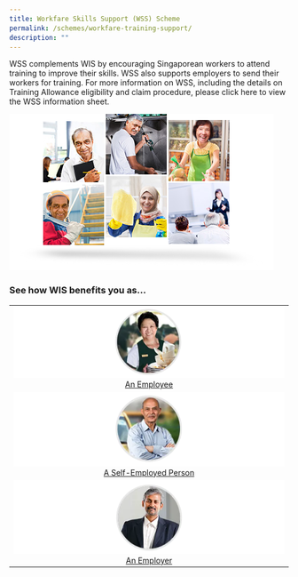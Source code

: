 ```yaml
---
title: Workfare Skills Support (WSS) Scheme
permalink: /schemes/workfare-training-support/
description: ""
---
```

WSS complements WIS by encouraging Singaporean workers to attend training to improve their skills. WSS also supports employers to send their workers for training. For more information on WSS, including the details on Training Allowance eligibility and claim procedure, please click here to view the WSS information sheet.

![](/images/WSS1.png)

### See how WIS benefits you as...

|   |
| :------: |
|![An Employee](/images/schemes1.png)[An Employee](/wss-scheme/Employee/training-allowance-for-self-sponsored-trainees/) |
|![A Self-Employed Person](/images/schemes2.png) [A Self-Employed Person](/wss-scheme/Self-Employed/training-allowance-for-self-sponsored-trainees/)|
|![An Employer](/images/schemes3a.png)[An Employer](/wss-scheme/Employer/absentee-payroll/)|